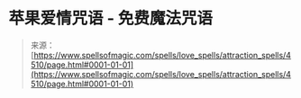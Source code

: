 <!--yml

category: 未分类

date: 2024-06-12 18:38:14

-->

# 苹果爱情咒语 - 免费魔法咒语

> 来源：[https://www.spellsofmagic.com/spells/love_spells/attraction_spells/4510/page.html#0001-01-01](https://www.spellsofmagic.com/spells/love_spells/attraction_spells/4510/page.html#0001-01-01)
